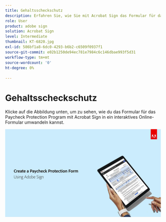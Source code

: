 ```yaml
---
title: Gehaltsscheckschutz
description: Erfahren Sie, wie Sie mit Acrobat Sign das Formular für das Paycheck Protection Program in ein interaktives Online-Formular umwandeln können.
role: User
product: adobe sign
solution: Acrobat Sign
level: Intermediate
thumbnail: KT-6820.jpg
exl-id: 586bf1a8-6dc0-4293-b6b2-c6509f0937f1
source-git-commit: e02b1250de94ec781e7984c6c146dbae993f5d31
workflow-type: tm+mt
source-wordcount: '0'
ht-degree: 0%

---
```


# Gehaltsscheckschutz

Klicke auf die Abbildung unten, um zu sehen, wie du das Formular für das Paycheck Protection Program mit Acrobat Sign in ein interaktives Online-Formular umwandeln kannst.

[![Interaktiver Schritt zur Zahlungserfassung](../assets/Paycheck.jpg)](https://acrobatusers.com/paycheck-protection-program-resource-hub/walkthrough/)

